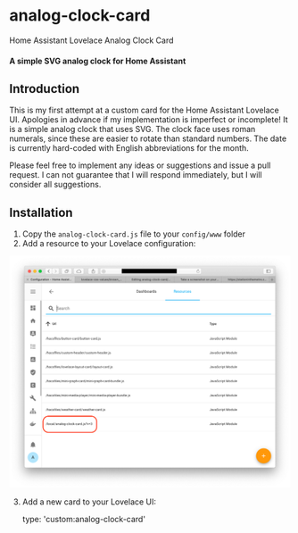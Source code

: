 # analog-clock-card
Home Assistant Lovelace Analog Clock Card
#### A simple SVG analog clock for Home Assistant
## Introduction
This is my first attempt at a custom card for the Home Assistant Lovelace UI. Apologies in advance if my implementation is imperfect or incomplete! It is a simple analog clock that uses SVG. The clock face uses roman numerals, since these are easier to rotate than standard numbers. The date is currently hard-coded with English abbreviations for the month.

Please feel free to implement any ideas or suggestions and issue a pull request. I can not guarantee that I will respond immediately, but I will consider all suggestions.
## Installation
1. Copy the `analog-clock-card.js` file to your `config/www` folder
2. Add a resource to your Lovelace configuration:

![Screenshot of the Lovelace Resources configuration page](LovelaceResource.png "Lovelace Configuration")

3. Add a new card to your Lovelace UI:

    type: 'custom:analog-clock-card'
